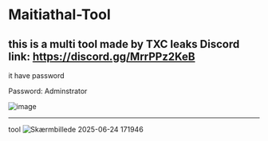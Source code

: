 # Maitiathal-Tool
this is a multi tool made by TXC leaks
Discord link: https://discord.gg/MrrPPz2KeB
--------------------------------------------------------------
it have password

Password: Adminstrator

![image](https://github.com/user-attachments/assets/487d3f60-fd99-44fd-9bee-1b342ced2e69)

---------------------------------------
tool
![Skærmbillede 2025-06-24 171946](https://github.com/user-attachments/assets/90ee3e80-a004-4a0c-8274-80b487ce4255)

